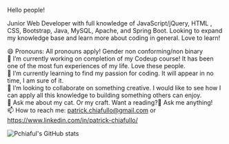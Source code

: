 Hello people!

Junior Web Developer with full knowledge of JavaScript/jQuery, HTML , CSS, Bootstrap, Java, MySQL, Apache, and Spring Boot. Looking to expand my knowledge base and learn more about coding in general. Love to learn!

😄 Pronouns: All pronouns apply! Gender non conforming/non binary <br>
🔭 I’m currently working on completion of my Codeup course! It has been one of the most fun experiences of my life. Love these people. <br>
🌱 I’m currently learning to find my passion for coding. It will appear in no time, I am sure of it. <br>
👯 I’m looking to collaborate on something creative. I would like to see how I can apply all this knowledge to building something others can enjoy.<br>
💬 Ask me about my cat. Or my craft. Want a reading?🔮 Ask me anything! <br>
📫 How to reach me: patrick.chiafullo@gmail.com or https://www.linkedin.com/in/patrick-chiafullo/ 
<!--
**Pchiaful/Pchiaful** is a ✨ _special_ ✨ repository because its `README.md` (this file) appears on your GitHub profile.

Here are some ideas to get you started:

- 🔭 I’m currently working on ...
- 🌱 I’m currently learning ...
- 👯 I’m looking to collaborate on ...
- 🤔 I’m looking for help with ...
- 💬 Ask me about ...
- 📫 How to reach me: ...
- 😄 Pronouns: ...
- ⚡ Fun fact: ...
-->


![Pchiaful's GitHub stats](https://github-readme-stats.vercel.app/api?username=pchiaful&show_icons=true&theme=dark)
